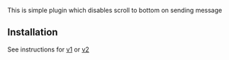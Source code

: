 This is simple plugin which disables scroll to bottom on sending message
 
## Installation

See instructions for [v1](../../v1#installation) or [v2](../README.md#installation)
